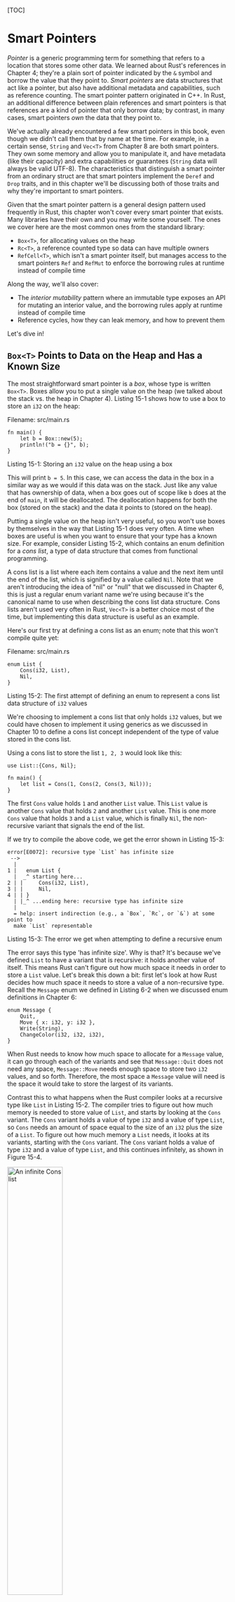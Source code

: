 
[TOC]

# Smart Pointers

*Pointer* is a generic programming term for something that refers to a location
that stores some other data. We learned about Rust's references in Chapter 4;
they're a plain sort of pointer indicated by the `&` symbol and borrow the
value that they point to. *Smart pointers* are data structures that act like a
pointer, but also have additional metadata and capabilities, such as reference
counting. The smart pointer pattern originated in C++. In Rust, an additional
difference between plain references and smart pointers is that references are a
kind of pointer that only borrow data; by contrast, in many cases, smart
pointers *own* the data that they point to.

We've actually already encountered a few smart pointers in this book, even
though we didn't call them that by name at the time. For example, in a certain
sense, `String` and `Vec<T>` from Chapter 8 are both smart pointers. They own
some memory and allow you to manipulate it, and have metadata (like their
capacity) and extra capabilities or guarantees (`String` data will always be
valid UTF-8). The characteristics that distinguish a smart pointer from an
ordinary struct are that smart pointers implement the `Deref` and `Drop`
traits, and in this chapter we'll be discussing both of those traits and why
they're important to smart pointers.

Given that the smart pointer pattern is a general design pattern used
frequently in Rust, this chapter won't cover every smart pointer that exists.
Many libraries have their own and you may write some yourself. The ones we
cover here are the most common ones from the standard library:

* `Box<T>`, for allocating values on the heap
* `Rc<T>`, a reference counted type so data can have multiple owners
* `RefCell<T>`, which isn't a smart pointer itself, but manages access to the
  smart pointers `Ref` and `RefMut` to enforce the borrowing rules at runtime
  instead of compile time

Along the way, we'll also cover:

* The *interior mutability* pattern where an immutable type exposes an API for
  mutating an interior value, and the borrowing rules apply at runtime instead
  of compile time
* Reference cycles, how they can leak memory, and how to prevent them

Let's dive in!

## `Box<T>` Points to Data on the Heap and Has a Known Size

The most straightforward smart pointer is a *box*, whose type is written
`Box<T>`. Boxes allow you to put a single value on the heap (we talked about
the stack vs. the heap in Chapter 4). Listing 15-1 shows how to use a box to
store an `i32` on the heap:

Filename: src/main.rs

```
fn main() {
    let b = Box::new(5);
    println!("b = {}", b);
}
```

Listing 15-1: Storing an `i32` value on the heap using a box

This will print `b = 5`. In this case, we can access the data in the box in a
similar way as we would if this data was on the stack. Just like any value that
has ownership of data, when a box goes out of scope like `b` does at the end of
`main`, it will be deallocated. The deallocation happens for both the box
(stored on the stack) and the data it points to (stored on the heap).

Putting a single value on the heap isn't very useful, so you won't use boxes by
themselves in the way that Listing 15-1 does very often. A time when boxes are
useful is when you want to ensure that your type has a known size. For
example, consider Listing 15-2, which contains an enum definition for a *cons
list*, a type of data structure that comes from functional programming.

A cons list is a list where each item contains a value and the next item until
the end of the list, which is signified by a value called `Nil`. Note that we
aren't introducing the idea of "nil" or "null" that we discussed in Chapter 6,
this is just a regular enum variant name we're using because it's the canonical
name to use when describing the cons list data structure. Cons lists aren't
used very often in Rust, `Vec<T>` is a better choice most of the time, but
implementing this data structure is useful as an example.

Here's our first try at defining a cons list as an enum; note that this won't
compile quite yet:

Filename: src/main.rs

```
enum List {
    Cons(i32, List),
    Nil,
}
```

Listing 15-2: The first attempt of defining an enum to represent a cons list
data structure of `i32` values

We're choosing to implement a cons list that only holds `i32` values, but we
could have chosen to implement it using generics as we discussed in Chapter 10
to define a cons list concept independent of the type of value stored in the
cons list.

Using a cons list to store the list `1, 2, 3` would look like this:

```
use List::{Cons, Nil};

fn main() {
    let list = Cons(1, Cons(2, Cons(3, Nil)));
}
```

The first `Cons` value holds `1` and another `List` value. This `List`
value is another `Cons` value that holds `2` and another `List` value. This
is one more `Cons` value that holds `3` and a `List` value, which is finally
`Nil`, the non-recursive variant that signals the end of the list.

If we try to compile the above code, we get the error shown in Listing 15-3:

```
error[E0072]: recursive type `List` has infinite size
 -->
  |
1 |   enum List {
  |  _^ starting here...
2 | |     Cons(i32, List),
3 | |     Nil,
4 | | }
  | |_^ ...ending here: recursive type has infinite size
  |
  = help: insert indirection (e.g., a `Box`, `Rc`, or `&`) at some point to
  make `List` representable
```

Listing 15-3: The error we get when attempting to define a recursive enum

The error says this type 'has infinite size'. Why is that? It's because we've
defined `List` to have a variant that is recursive: it holds another value of
itself. This means Rust can't figure out how much space it needs in order to
store a `List` value. Let's break this down a bit: first let's look at how Rust
decides how much space it needs to store a value of a non-recursive type.
Recall the `Message` enum we defined in Listing 6-2 when we discussed enum
definitions in Chapter 6:

```
enum Message {
    Quit,
    Move { x: i32, y: i32 },
    Write(String),
    ChangeColor(i32, i32, i32),
}
```

When Rust needs to know how much space to allocate for a `Message` value, it
can go through each of the variants and see that `Message::Quit` does not need
any space, `Message::Move` needs enough space to store two `i32` values, and so
forth. Therefore, the most space a `Message` value will need is the space it
would take to store the largest of its variants.

Contrast this to what happens when the Rust compiler looks at a recursive type
like `List` in Listing 15-2. The compiler tries to figure out how much memory
is needed to store value of `List`, and starts by looking at the `Cons`
variant. The `Cons` variant holds a value of type `i32` and a value of type
`List`, so `Cons` needs an amount of space equal to the size of an `i32` plus
the size of a `List`. To figure out how much memory a `List` needs, it looks at
its variants, starting with the `Cons` variant. The `Cons` variant holds a
value of type `i32` and a value of type `List`, and this continues infinitely,
as shown in Figure 15-4.

<img alt="An infinite Cons list" src="img/trpl15-01.svg" class="center" style="width: 50%;" />

Figure 15-4: An infinite `List` consisting of infinite `Cons` variants

Rust can't figure out how much space to allocate for recursively defined types,
so the compiler gives the error in Listing 15-3. The error did include this
helpful suggestion:

```
= help: insert indirection (e.g., a `Box`, `Rc`, or `&`) at some point to
        make `List` representable
```

Because a `Box<T>` is a pointer, we always know how much space it needs: a
pointer takes up a `usize` amount of space. The value of the `usize` will be
the address of the heap data. The heap data can be any size, but the address to
the start of that heap data will always fit in a `usize`. So if we change our
definition from Listing 15-2 to look like the definition here in Listing 15-5,
and change `main` to use `Box::new` for the values inside the `Cons` variants
like so:

Filename: src/main.rs

```
enum List {
    Cons(i32, Box<List>),
    Nil,
}

use List::{Cons, Nil};

fn main() {
    let list = Cons(1,
        Box::new(Cons(2,
            Box::new(Cons(3,
                Box::new(Nil))))));
}
```

Listing 15-5: Definition of `List` that uses `Box<T>` in order to have a
known size

The compiler will be able to figure out the size it needs to store a `List`
value. Rust will look at `List`, and again start by looking at the `Cons`
variant. The `Cons` variant will need the size of `i32` plus the space to store
a `usize`, since a box always has the size of a `usize`, no matter what it's
pointing to. Then Rust looks at the `Nil` variant, which does not store a
value, so `Nil` doesn't need any space. We've broken the infinite, recursive
chain by adding in a box. Figure 15-6 shows what the `Cons` variant looks like
now:

<img alt="A finite Cons list" src="img/trpl15-02.svg" class="center" />

Figure 15-6: A `List` that is not infinitely sized since `Cons` holds a `Box`

This is the main area where boxes are useful: breaking up an infinite data
structure so that the compiler can know what size it is. We'll look at another
case where Rust has data of unknown size in Chapter 17 when we discuss trait
objects.

Even though you won't be using boxes very often, they are a good way to
understand the smart pointer pattern. Two of the aspects of `Box<T>` that are
commonly used with smart pointers are its implementations of the `Deref` trait
and the `Drop` trait. Let's investigate how these traits work and how smart
pointers use them.

## The `Deref` Trait Allows Access to the Data Through a Reference

The first important smart pointer-related trait is `Deref`, which allows us to
override `*`, the dereference operator (as opposed to the multiplication
operator or the glob operator). Overriding `*` for smart pointers makes
accessing the data behind the smart pointer convenient, and we'll talk about
what we mean by convenient when we get to deref coercions later in this section.

We briefly mentioned the dereference operator in Chapter 8, in the hash map
section titled "Update a Value Based on the Old Value". We had a mutable
reference, and we wanted to change the value that the reference was pointing
to. In order to do that, first we had to dereference the reference. Here's
another example using references to `i32` values:

```
let mut x = 5;
{
    let y = &mut x;

    *y += 1
}

assert_eq!(6, x);
```

We use `*y` to access the data that the mutable reference in `y` refers to,
rather than the mutable reference itself. We can then modify that data, in this
case by adding 1.

With references that aren't smart pointers, there's only one value that the
reference is pointing to, so the dereference operation is straightforward.
Smart pointers can also store metadata about the pointer or the data. When
dereferencing a smart pointer, we only want the data, not the metadata, since
dereferencing a regular reference only gives us data and not metadata. We want
to be able to use smart pointers in the same places that we can use regular
references. To enable that, we can override the behavior of the `*` operator by
implementing the `Deref` trait.

Listing 15-7 has an example of overriding `*` using `Deref` on a struct we've
defined to hold mp3 data and metadata. `Mp3` is, in a sense, a smart pointer:
it owns the `Vec<u8>` data containing the audio. In addition, it holds some
optional metadata, in this case the artist and title of the song in the audio
data. We want to be able to conveniently access the audio data, not the
metadata, so we implement the `Deref` trait to return the audio data.
Implementing the `Deref` trait requires implementing one method named `deref`
that borrows `self` and returns the inner data:

Filename: src/main.rs

```
use std::ops::Deref;

struct Mp3 {
    audio: Vec<u8>,
    artist: Option<String>,
    title: Option<String>,
}

impl Deref for Mp3 {
    type Target = Vec<u8>;

    fn deref(&self) -> &Vec<u8> {
        &self.audio
    }
}

fn main() {
    let my_favorite_song = Mp3 {
        // we would read the actual audio data from an mp3 file
        audio: vec![1, 2, 3],
        artist: Some(String::from("Nirvana")),
        title: Some(String::from("Smells Like Teen Spirit")),
    };

    assert_eq!(vec![1, 2, 3], *my_favorite_song);
}
```

Listing 15-7: An implementation of the `Deref` trait on a struct that holds mp3
file data and metadata

Most of this should look familiar: a struct, a trait implementation, and a
main function that creates an instance of the struct. There is one part we
haven't explained thoroughly yet: similarly to Chapter 13 when we looked at the
Iterator trait with the `type Item`, the `type Target = T;` syntax is defining
an associated type, which is covered in more detail in Chapter 19. Don't worry
about that part of the example too much; it is a slightly different way of
declaring a generic parameter.

In the `assert_eq!`, we're verifying that `vec![1, 2, 3]` is the result we get
when dereferencing the `Mp3` instance with `*my_favorite_song`, which is what
happens since we implemented the `deref` method to return the audio data. If
we hadn't implemented the `Deref` trait for `Mp3`, Rust wouldn't compile the
code `*my_favorite_song`: we'd get an error saying type `Mp3` cannot be
dereferenced.

The reason this code works is that what the `*` operator is doing behind
the scenes when we call `*my_favorite_song` is:

```
*(my_favorite_song.deref())
```

This calls the `deref` method on `my_favorite_song`, which borrows
`my_favorite_song` and returns a reference to `my_favorite_song.audio`, since
that's what we defined `deref` to do in Listing 15-5. `*` on references is
defined to just follow the reference and return the data, so the expansion of
`*` doesn't recurse for the outer `*`. So we end up with data of type
`Vec<u8>`, which matches the `vec![1, 2, 3]` in the `assert_eq!` in Listing
15-5.

The reason that the return type of the `deref` method is still a reference and
why it's necessary to dereference the result of the method is that if the
`deref` method returned just the value, using `*` would always take ownership.

### Implicit Deref Coercions with Functions and Methods

Rust tends to favor explicitness over implicitness, but one case where this
does not hold true is *deref coercions* of arguments to functions and methods.
A deref coercion will automatically convert a reference to a pointer or a smart
pointer into a reference to that pointer's contents. A deref coercion happens
when a value is passed to a function or method, and only happens if it's needed
to get the type of the value passed in to match the type of the parameter
defined in the signature. Deref coercion was added to Rust to make calling
functions and methods not need as many explicit references and dereferences
with `&` and `*`.

Using our `Mp3` struct from Listing 15-5, here's the signature of a function to
compress mp3 audio data that takes a slice of `u8`:

```
fn compress_mp3(audio: &[u8]) -> Vec<u8> {
    // the actual implementation would go here
}
```

If Rust didn't have deref coercion, in order to call this function with the
audio data in `my_favorite_song`, we'd have to write:

```
compress_mp3(my_favorite_song.audio.as_slice())
```

That is, we'd have to explicitly say that we want the data in the `audio` field
of `my_favorite_song` and that we want a slice referring to the whole
`Vec<u8>`. If there were a lot of places where we'd want process the `audio`
data in a similar manner, `.audio.as_slice()` would be wordy and repetitive.

However, because of deref coercion and our implementation of the `Deref` trait
on `Mp3`, we can call this function with the data in `my_favorite_song` by
using this code:

```
let result = compress_mp3(&my_favorite_song);
```

Just an `&` and the instance, nice! We can treat our smart pointer as if it was
a regular reference. Deref coercion means that Rust can use its knowledge of
our `Deref` implementation, namely: Rust knows that `Mp3` implements the
`Deref` trait and returns `&Vec<u8>` from the `deref` method. Rust also knows
the standard library implements the `Deref` trait on `Vec<T>` to return `&[T]`
from the `deref` method (and we can find that out too by looking at the API
documentation for `Vec<T>`). So, at compile time, Rust will see that it can use
`Deref::deref` twice to turn `&Mp3` into `&Vec<u8>` and then into `&[T]` to
match the signature of `compress_mp3`. That means we get to do less typing!
Rust will analyze types through `Deref::deref` as many times as it needs to in
order to get a reference to match the parameter's type, when the `Deref` trait
is defined for the types involved. The indirection is resolved at compile time,
so there is no run-time penalty for taking advantage of deref coercion.

There's also a `DerefMut` trait for overriding `*` on `&mut T` for use in
assignment in the same fashion that we use `Deref` to override `*` on `&T`s.

Rust does deref coercion when it finds types and trait implementations in three
cases:

* From `&T` to `&U` when `T: Deref<Target=U>`.
* From `&mut T` to `&mut U` when `T: DerefMut<Target=U>`.
* From `&mut T` to `&U` when `T: Deref<Target=U>`.

The first two are the same, except for mutability: if you have a `&T`, and
`T` implements `Deref` to some type `U`, you can get a `&U` transparently. Same
for mutable references. The last one is more tricky: if you have a mutable
reference, it will also coerce to an immutable one. The other case is _not_
possible though: immutable references will never coerce to mutable ones.

The reason that the `Deref` trait is important to the smart pointer pattern is
that smart pointers can then be treated like regular references and used in
places that expect regular references. We don't have to redefine methods and
functions to take smart pointers explicitly, for example.

## The `Drop` Trait Runs Code on Cleanup

The other trait that's important to the smart pointer pattern is the `Drop`
trait. `Drop` lets us run some code when a value is about to go out of scope.
Smart pointers perform important cleanup when being dropped, like deallocating
memory or decrementing a reference count. More generally, data types can manage
resources beyond memory, like files or network connections, and use `Drop` to
release those resources when our code is done with them. We're discussing
`Drop` in the context of smart pointers, though, because the functionality of
the `Drop` trait is almost always used when implementing smart pointers.

In some other languages, we have to remember to call code to free the memory or
resource every time we finish using an instance of a smart pointer. If we
forget, the system our code is running on might get overloaded and crash. In
Rust, we can specify that some code should be run when a value goes out of
scope, and the compiler will insert this code automatically. That means we don't
need to remember to put this code everywhere we're done with an instance of
these types, but we still won't leak resources!

The way we specify code should be run when a value goes out of scope is by
implementing the `Drop` trait. The `Drop` trait requires us to implement one
method named `drop` that takes a mutable reference to `self`.

Listing 15-8 shows a `CustomSmartPointer` struct that doesn't actually do
anything, but we're printing out `CustomSmartPointer created.` right after we
create an instance of the struct and `Dropping CustomSmartPointer!` when the
instance goes out of scope so that we can see when each piece of code gets run.
Instead of a `println!` statement, you'd fill in `drop` with whatever cleanup
code your smart pointer needs to run:

Filename: src/main.rs

```
struct CustomSmartPointer {
    data: String,
}

impl Drop for CustomSmartPointer {
    fn drop(&mut self) {
        println!("Dropping CustomSmartPointer!");
    }
}

fn main() {
    let c = CustomSmartPointer { data: String::from("some data") };
    println!("CustomSmartPointer created.");
    println!("Wait for it...");
}
```

Listing 15-8: A `CustomSmartPointer` struct that implements the `Drop` trait,
where we could put code that would clean up after the `CustomSmartPointer`.

The `Drop` trait is in the prelude, so we don't need to import it. The `drop`
method implementation calls the `println!`; this is where you'd put the actual
code needed to close the socket. In `main`, we create a new instance of
`CustomSmartPointer` then print out `CustomSmartPointer created.` to be able to
see that our code got to that point at runtime. At the end of `main`, our
instance of `CustomSmartPointer` will go out of scope. Note that we didn't call
the `drop` method explicitly.

When we run this program, we'll see:

```
CustomSmartPointer created.
Wait for it...
Dropping CustomSmartPointer!
```

printed to the screen, which shows that Rust automatically called `drop` for us
when our instance went out of scope.

We can use the `std::mem::drop` function to drop a value earlier than when it
goes out of scope. This isn't usually necessary; the whole point of the `Drop`
trait is that it's taken care of automatically for us. We'll see an example of
a case when we'll need to drop a value earlier than when it goes out of scope
in Chapter 16 when we're talking about concurrency. For now, let's just see
that it's possible, and `std::mem::drop` is in the prelude so we can just call
`drop` as shown in Listing 15-9:

Filename: src/main.rs

```
fn main() {
    let c = CustomSmartPointer { data: String::from("some data") };
    println!("CustomSmartPointer created.");
    drop(c);
    println!("Wait for it...");
}
```

Listing 15-9: Calling `std::mem::drop` to explicitly drop a value before it
goes out of scope

Running this code will print the following, showing that the destructor code is
called since `Dropping CustomSmartPointer!` is printed between
`CustomSmartPointer created.` and `Wait for it...`:

```
CustomSmartPointer created.
Dropping CustomSmartPointer!
Wait for it...
```

Note that we aren't allowed to call the `drop` method that we defined directly:
if we replaced `drop(c)` in Listing 15-9 with `c.drop()`, we'll get a compiler
error that says `explicit destructor calls not allowed`. We're not allowed to
call `Drop::drop` directly because when Rust inserts its call to `Drop::drop`
automatically when the value goes out of scope, then the value would get
dropped twice. Dropping a value twice could cause an error or corrupt memory,
so Rust doesn't let us. Instead, we can use `std::mem::drop`, whose definition
is:

```
pub mod std {
    pub mod mem {
        pub fn drop<T>(x: T) { }
    }
}
```

This function is generic over any type `T`, so we can pass any value to it. The
function doesn't actually have anything in its body, so it doesn't use its
parameter. The reason this empty function is useful is that `drop` takes
ownership of its parameter, which means the value in `x` gets dropped at the
end of this function when `x` goes out of scope.

Code specified in a `Drop` trait implementation can be used for many reasons to
make cleanup convenient and safe: we could use it to create our own memory
allocator, for instance! By using the `Drop` trait and Rust's ownership system,
we don't have to remember to clean up after ourselves since Rust takes care of
it automatically. We'll get compiler errors if we write code that would clean
up a value that's still in use, since the ownership system that makes sure
references are always valid will also make sure that `drop` only gets called
one time when the value is no longer being used.

Now that we've gone over `Box<T>` and some of the characteristics of smart
pointers, let's talk about a few other smart pointers defined in the standard
library that add different kinds of useful functionality.

## `Rc<T>`, the Reference Counted Smart Pointer

In the majority of cases, ownership is very clear: you know exactly which
variable owns a given value. However, this isn't always the case; sometimes,
you may actually need multiple owners. For this, Rust has a type called
`Rc<T>`. Its name is an abbreviation for *reference counting*. Reference
counting means keeping track of the number of references to a value in order to
know if a value is still in use or not. If there are zero references to a
value, we know we can clean up the value without any references becoming
invalid.

To think about this in terms of a real-world scenario, it's like a TV in a
family room. When one person comes in the room to watch TV, they turn it on.
Others can also come in the room and watch the TV. When the last person leaves
the room, they'll turn the TV off since it's no longer being used. If someone
turns off the TV while others are still watching it, though, the people
watching the TV would get mad!

`Rc<T>` is for use when we want to allocate some data on the heap for multiple
parts of our program to read, and we can't determine at compile time which part
of our program using this data will finish using it last. If we knew which part
would finish last, we could make that part the owner of the data and the normal
ownership rules enforced at compile time would kick in.

Note that `Rc<T>` is only for use in single-threaded scenarios; the next
chapter on concurrency will cover how to do reference counting in
multithreaded programs. If you try to use `Rc<T>` with multiple threads,
you'll get a compile-time error.

### Using `Rc<T>` to Share Data

Let's return to our cons list example from Listing 15-5. In Listing 15-11, we're
going to try to use `List` as we defined it using `Box<T>`. First we'll create
one list instance that contains 5 and then 10. Next, we want to create two more
lists: one that starts with 3 and continues on to our first list containing 5
and 10, then another list that starts with 4 and *also* continues on to our
first list containing 5 and 10. In other words, we want two lists that both
share ownership of the third list, which conceptually will be something like
Figure 15-10:

<img alt="Two lists that share ownership of a third list" src="img/trpl15-03.svg" class="center" />

Figure 15-10: Two lists, `b` and `c`, sharing ownership of a third list, `a`

Trying to implement this using our definition of `List` with `Box<T>` won't
work, as shown in Listing 15-11:

Filename: src/main.rs

```
enum List {
    Cons(i32, Box<List>),
    Nil,
}

use List::{Cons, Nil};

fn main() {
    let a = Cons(5,
        Box::new(Cons(10,
            Box::new(Nil))));
    let b = Cons(3, Box::new(a));
    let c = Cons(4, Box::new(a));
}
```

Listing 15-11: Having two lists using `Box<T>` that try to share ownership of a
third list won't work

If we compile this, we get this error:

```
error[E0382]: use of moved value: `a`
  --> src/main.rs:13:30
   |
12 |     let b = Cons(3, Box::new(a));
   |                              - value moved here
13 |     let c = Cons(4, Box::new(a));
   |                              ^ value used here after move
   |
   = note: move occurs because `a` has type `List`, which does not
   implement the `Copy` trait
```

The `Cons` variants own the data they hold, so when we create the `b` list it
moves `a` to be owned by `b`. Then when we try to use `a` again when creating
`c`, we're not allowed to since `a` has been moved.

We could change the definition of `Cons` to hold references instead, but then
we'd have to specify lifetime parameters and we'd have to construct elements of
a list such that every element lives at least as long as the list itself.
Otherwise, the borrow checker won't even let us compile the code.

Instead, we can change our definition of `List` to use `Rc<T>` instead of
`Box<T>` as shown here in Listing 15-12:

Filename: src/main.rs

```
enum List {
    Cons(i32, Rc<List>),
    Nil,
}

use List::{Cons, Nil};
use std::rc::Rc;

fn main() {
    let a = Rc::new(Cons(5, Rc::new(Cons(10, Rc::new(Nil)))));
    let b = Cons(3, a.clone());
    let c = Cons(4, a.clone());
}
```

Listing 15-12: A definition of `List` that uses `Rc<T>`

Note that we need to add a `use` statement for `Rc` because it's not in the
prelude. In `main`, we create the list holding 5 and 10 and store it in a new
`Rc` in `a`. Then when we create `b` and `c`, we call the `clone` method on `a`.

### Cloning an `Rc<T>` Increases the Reference Count

We've seen the `clone` method previously, where we used it for making a
complete copy of some data. With `Rc<T>`, though, it doesn't make a full copy.
`Rc<T>` holds a *reference count*, that is, a count of how many clones exist.
Let's change `main` as shown in Listing 15-13 to have an inner scope around
where we create `c`, and to print out the results of the `Rc::strong_count`
associated function at various points. `Rc::strong_count` returns the reference
count of the `Rc` value we pass to it, and we'll talk about why this function
is named `strong_count` in the section later in this chapter about preventing
reference cycles.

Filename: src/main.rs

```
fn main() {
    let a = Rc::new(Cons(5, Rc::new(Cons(10, Rc::new(Nil)))));
    println!("rc = {}", Rc::strong_count(&a));
    let b = Cons(3, a.clone());
    println!("rc after creating b = {}", Rc::strong_count(&a));
    {
        let c = Cons(4, a.clone());
        println!("rc after creating c = {}", Rc::strong_count(&a));
    }
    println!("rc after c goes out of scope = {}", Rc::strong_count(&a));
}
```

Listing 15-13: Printing out the reference count

This will print out:

```
rc = 1
rc after creating b = 2
rc after creating c = 3
rc after c goes out of scope = 2
```

We're able to see that `a` has an initial reference count of one. Then each
time we call `clone`, the count goes up by one. When `c` goes out of scope, the
count is decreased by one, which happens in the implementation of the `Drop`
trait for `Rc<T>`. What we can't see in this example is that when `b` and then
`a` go out of scope at the end of `main`, the count of references to the list
containing 5 and 10 is then 0, and the list is dropped. This strategy lets us
have multiple owners, as the count will ensure that the value remains valid as
long as any of the owners still exist.

In the beginning of this section, we said that `Rc<T>` only allows you to share
data for multiple parts of your program to read through immutable references to
the `T` value the `Rc<T>` contains. If `Rc<T>` let us have a mutable reference,
we'd run into the problem that the borrowing rules disallow that we discussed
in Chapter 4: two mutable borrows to the same place can cause data races and
inconsistencies. But mutating data is very useful! In the next section, we'll
discuss the interior mutability pattern and the `RefCell<T>` type that we can
use in conjunction with an `Rc<T>` to work with this restriction on
immutability.

## `RefCell<T>` and the Interior Mutability Pattern

*Interior mutability* is a design pattern in Rust for allowing you to mutate
data even though there are immutable references to that data, which would
normally be disallowed by the borrowing rules. The interior mutability pattern
involves using `unsafe` code inside a data structure to bend Rust's usual rules
around mutation and borrowing. We haven't yet covered unsafe code; we will in
Chapter 19. The interior mutability pattern is used when you can ensure that
the borrowing rules will be followed at runtime, even though the compiler can't
ensure that. The `unsafe` code involved is then wrapped in a safe API, and the
outer type is still immutable.

Let's explore this by looking at the `RefCell<T>` type that follows the
interior mutability pattern.

### `RefCell<T>` has Interior Mutability

Unlike `Rc<T>`, the `RefCell<T>` type represents single ownership over the data
that it holds. So, what makes `RefCell<T>` different than a type like `Box<T>`?
Let's recall the borrowing rules we learned in Chapter 4:

1. At any given time, you can have *either* but not both of:
  * One mutable reference.
  * Any number of immutable references.
2. References must always be valid.

With references and `Box<T>`, the borrowing rules' invariants are enforced at
compile time. With `RefCell<T>`, these invariants are enforced *at runtime*.
With references, if you break these rules, you'll get a compiler error. With
`RefCell<T>`, if you break these rules, you'll get a `panic!`.

Static analysis, like the Rust compiler performs, is inherently conservative.
There are properties of code that are impossible to detect by analyzing the
code: the most famous is the Halting Problem, which is out of scope of this
book but an interesting topic to research if you're interested.

Because some analysis is impossible, the Rust compiler does not try to even
guess if it can't be sure, so it's conservative and sometimes rejects correct
programs that would not actually violate Rust's guarantees. Put another way, if
Rust accepts an incorrect program, people would not be able to trust in the
guarantees Rust makes. If Rust rejects a correct program, the programmer will
be inconvenienced, but nothing catastrophic can occur. `RefCell<T>` is useful
when you know that the borrowing rules are respected, but the compiler can't
understand that that's true.

Similarly to `Rc<T>`, `RefCell<T>` is only for use in single-threaded
scenarios. We'll talk about how to get the functionality of `RefCell<T>` in a
multithreaded program in the next chapter on concurrency. For now, all you
need to know is that if you try to use `RefCell<T>` in a multithreaded
context, you'll get a compile time error.

With references, we use the `&` and `&mut` syntax to create references and
mutable references, respectively. But with `RefCell<T>`, we use the `borrow`
and `borrow_mut` methods, which are part of the safe API that `RefCell<T>` has.
`borrow` returns the smart pointer type `Ref`, and `borrow_mut` returns the
smart pointer type `RefMut`. These two types implement `Deref` so that we can
treat them as if they're regular references. `Ref` and `RefMut` track the
borrows dynamically, and their implementation of `Drop` releases the borrow
dynamically.

Listing 15-14 shows what it looks like to use `RefCell<T>` with functions that
borrow their parameters immutably and mutably. Note that the `data` variable is
declared as immutable with `let data` rather than `let mut data`, yet
`a_fn_that_mutably_borrows` is allowed to borrow the data mutably and make
changes to the data!

Filename: src/main.rs

```
use std::cell::RefCell;

fn a_fn_that_immutably_borrows(a: &i32) {
    println!("a is {}", a);
}

fn a_fn_that_mutably_borrows(b: &mut i32) {
    *b += 1;
}

fn demo(r: &RefCell<i32>) {
    a_fn_that_immutably_borrows(&r.borrow());
    a_fn_that_mutably_borrows(&mut r.borrow_mut());
    a_fn_that_immutably_borrows(&r.borrow());
}

fn main() {
    let data = RefCell::new(5);
    demo(&data);
}
```

Listing 15-14: Using `RefCell<T>`, `borrow`, and `borrow_mut`

This example prints:

```
a is 5
a is 6
```

In `main`, we've created a new `RefCell<T>` containing the value 5, and stored
in the variable `data`, declared without the `mut` keyword. We then call the
`demo` function with an immutable reference to `data`: as far as `main` is
concerned, `data` is immutable!

In the `demo` function, we get an immutable reference to the value inside the
`RefCell<T>` by calling the `borrow` method, and we call
`a_fn_that_immutably_borrows` with that immutable reference. More
interestingly, we can get a *mutable* reference to the value inside the
`RefCell<T>` with the `borrow_mut` method, and the function
`a_fn_that_mutably_borrows` is allowed to change the value. We can see that the
next time we call `a_fn_that_immutably_borrows` that prints out the value, it's
6 instead of 5.

### Borrowing Rules are Checked at Runtime on `RefCell<T>`

Recall from Chapter 4 that because of the borrowing rules, this code using
regular references that tries to create two mutable borrows in the same scope
won't compile:

```
let mut s = String::from("hello");

let r1 = &mut s;
let r2 = &mut s;
```

We'll get this compiler error:

```
error[E0499]: cannot borrow `s` as mutable more than once at a time
 -->
  |
5 |     let r1 = &mut s;
  |                   - first mutable borrow occurs here
6 |     let r2 = &mut s;
  |                   ^ second mutable borrow occurs here
7 | }
  | - first borrow ends here
```

In contrast, using `RefCell<T>` and calling `borrow_mut` twice in the same
scope *will* compile, but it'll panic at runtime instead. This code:

```
use std::cell::RefCell;

fn main() {
    let s = RefCell::new(String::from("hello"));

    let r1 = s.borrow_mut();
    let r2 = s.borrow_mut();
}
```

compiles but panics with the following error when we `cargo run`:

```
    Finished dev [unoptimized + debuginfo] target(s) in 0.83 secs
     Running `target/debug/refcell`
thread 'main' panicked at 'already borrowed: BorrowMutError',
/stable-dist-rustc/build/src/libcore/result.rs:868
note: Run with `RUST_BACKTRACE=1` for a backtrace.
```

This runtime `BorrowMutError` is similar to the compiler error: it says we've
already borrowed `s` mutably once, so we're not allowed to borrow it again. We
aren't getting around the borrowing rules, we're just choosing to have Rust
enforce them at runtime instead of compile time. You could choose to use
`RefCell<T>` everywhere all the time, but in addition to having to type
`RefCell` a lot, you'd find out about possible problems later (possibly in
production rather than during development). Also, checking the borrowing rules
while your program is running has a performance penalty.

### Multiple Owners of Mutable Data by Combining `Rc<T>` and `RefCell<T>`

So why would we choose to make the tradeoffs that using `RefCell<T>` involves?
Well, remember when we said that `Rc<T>` only lets you have an immutable
reference to `T`? Given that `RefCell<T>` is immutable, but has interior
mutability, we can combine `Rc<T>` and `RefCell<T>` to get a type that's both
reference counted and mutable. Listing 15-15 shows an example of how to do
that, again going back to our cons list from Listing 15-5. In this example,
instead of storing `i32` values in the cons list, we'll be storing
`Rc<RefCell<i32>>` values. We want to store that type so that we can have an
owner of the value that's not part of the list (the multiple owners
functionality that `Rc<T>` provides), and so we can mutate the inner `i32`
value (the interior mutability functionality that `RefCell<T>` provides):

Filename: src/main.rs

```
#[derive(Debug)]
enum List {
    Cons(Rc<RefCell<i32>>, Rc<List>),
    Nil,
}

use List::{Cons, Nil};
use std::rc::Rc;
use std::cell::RefCell;

fn main() {
    let value = Rc::new(RefCell::new(5));

    let a = Cons(value.clone(), Rc::new(Nil));
    let shared_list = Rc::new(a);

    let b = Cons(Rc::new(RefCell::new(6)), shared_list.clone());
    let c = Cons(Rc::new(RefCell::new(10)), shared_list.clone());

    *value.borrow_mut() += 10;

    println!("shared_list after = {:?}", shared_list);
    println!("b after = {:?}", b);
    println!("c after = {:?}", c);
}
```

Listing 15-15: Using `Rc<RefCell<i32>>` to create a `List` that we can mutate

We're creating a value, which is an instance of `Rc<RefCell<i32>>. We're
storing it in a variable named `value` because we want to be able to access it
directly later. Then we create a `List` in `a` that has a `Cons` variant that
holds `value`, and `value` needs to be cloned since we want `value` to also
have ownership in addition to `a`. Then we wrap `a` in an `Rc<T>` so that we
can create lists `b` and `c` that start differently but both refer to `a`,
similarly to what we did in Listing 15-12.

Once we have the lists in `shared_list`, `b`, and `c` created, then we add 10
to the 5 in `value` by dereferencing the `Rc<T>` and calling `borrow_mut` on
the `RefCell`.

When we print out `shared_list`, `b`, and `c`, we can see that they all have
the modified value of 15:

```
shared_list after = Cons(RefCell { value: 15 }, Nil)
b after = Cons(RefCell { value: 6 }, Cons(RefCell { value: 15 }, Nil))
c after = Cons(RefCell { value: 10 }, Cons(RefCell { value: 15 }, Nil))
```

This is pretty neat! By using `RefCell<T>`, we can have an outwardly immutable
`List`, but we can use the methods on `RefCell<T>` that provide access to its
interior mutability to be able to modify our data when we need to. The runtime
checks of the borrowing rules that `RefCell<T>` does protect us from data
races, and we've decided that we want to trade a bit of speed for the
flexibility in our data structures.

`RefCell<T>` is not the only standard library type that provides interior
mutability. `Cell<T>` is similar but instead of giving references to the inner
value like `RefCell<T>` does, the value is copied in and out of the `Cell<T>`.
`Mutex<T>` offers interior mutability that is safe to use across threads, and
we'll be discussing its use in the next chapter on concurrency. Check out the
standard library docs for more details on the differences between these types.

## Creating Reference Cycles and Leaking Memory is Safe

Rust makes a number of guarantees that we've talked about, for example that
we'll never have a null value, and data races will be disallowed at compile
time. Rust's memory safety guarantees make it more difficult to create memory
that never gets cleaned up, which is known as a *memory leak*. Rust does not
make memory leaks *impossible*, however, preventing memory leaks is *not* one
of Rust's guarantees. In other words, memory leaks are memory safe.

By using `Rc<T>` and `RefCell<T>`, it is possible to create cycles of
references where items refer to each other in a cycle. This is bad because the
reference count of each item in the cycle will never reach 0, and the values
will never be dropped. Let's take a look at how that might happen and how to
prevent it.

In Listing 15-16, we're going to use another variation of the `List` definition
from Listing 15-5. We're going back to storing an `i32` value as the first
element in the `Cons` variant. The second element in the `Cons` variant is now
`RefCell<Rc<List>>`: instead of being able to modify the `i32` value this time,
we want to be able to modify which `List` a `Cons` variant is pointing to.
We've also added a `tail` method to make it convenient for us to access the
second item, if we have a `Cons` variant:

Filename: src/main.rs

```
#[derive(Debug)]
enum List {
    Cons(i32, RefCell<Rc<List>>),
    Nil,
}

impl List {
    fn tail(&self) -> Option<&RefCell<Rc<List>>> {
        match *self {
            Cons(_, ref item) => Some(item),
            Nil => None,
        }
    }
}
```

Listing 15-16: A cons list definition that holds a `RefCell` so that we can
modify what a `Cons` variant is referring to

Next, in Listing 15-17, we're going to create a `List` value in the variable
`a` that initially is a list of `5, Nil`. Then we'll create a `List` value in
the variable `b` that is a list of the value 10 and then points to the list in
`a`. Finally, we'll modify `a` so that it points to `b` instead of `Nil`, which
will then create a cycle:

Filename: src/main.rs

```
use List::{Cons, Nil};
use std::rc::Rc;
use std::cell::RefCell;

fn main() {

    let a = Rc::new(Cons(5, RefCell::new(Rc::new(Nil))));

    println!("a initial rc count = {}", Rc::strong_count(&a));
    println!("a next item = {:?}", a.tail());

    let b = Rc::new(Cons(10, RefCell::new(a.clone())));

    println!("a rc count after b creation = {}", Rc::strong_count(&a));
    println!("b initial rc count = {}", Rc::strong_count(&b));
    println!("b next item = {:?}", b.tail());

    if let Some(ref link) = a.tail() {
        *link.borrow_mut() = b.clone();
    }

    println!("b rc count after changing a = {}", Rc::strong_count(&b));
    println!("a rc count after changing a = {}", Rc::strong_count(&a));

    // Uncomment the next line to see that we have a cycle; it will
    // overflow the stack
    // println!("a next item = {:?}", a.tail());
}
```

Listing 15-17: Creating a reference cycle of two `List` values pointing to
each other

We use the `tail` method to get a reference to the `RefCell` in `a`, which we
put in the variable `link`. Then we use the `borrow_mut` method on the
`RefCell` to change the value inside from an `Rc` that holds a `Nil` value to
the `Rc` in `b`. We've created a reference cycle that looks like Figure 15-18:

<img alt="Reference cycle of lists" src="img/trpl15-04.svg" class="center" />

Figure 15-18: A reference cycle of lists `a` and `b` pointing to each other

If you uncomment the last `println!`, Rust will try and print this cycle out
with `a` pointing to `b` pointing to `a` and so forth until it overflows the
stack.

Looking at the results of the `println!` calls before the last one, we'll see
that the reference count of both `a` and `b` are 2 after we change `a` to point
to `b`. At the end of `main`, Rust will try and drop `b` first, which will
decrease the count of the `Rc` by one. However, because `a` is still
referencing that `Rc`, its count is 1 rather than 0, so the memory the `Rc` has
on the heap won't be dropped. It'll just sit there with a count of one,
forever. In this specific case, the program ends right away, so it's not a
problem, but in a more complex program that allocates lots of memory in a cycle
and holds onto it for a long time, this would be a problem. The program would
be using more memory than it needs to be, and might overwhelm the system and
cause it to run out of memory available to use.

Now, as you can see, creating reference cycles is difficult and inconvenient in
Rust. But it's not impossible: preventing memory leaks in the form of reference
cycles is not one of the guarantees Rust makes. If you have `RefCell<T>` values
that contain `Rc<T>` values or similar nested combinations of types with
interior mutability and reference counting, be aware that you'll have to ensure
that you don't create cycles. In the example in Listing 15-14, the solution
would probably be to not write code that could create cycles like this, since
we do want `Cons` variants to own the list they point to.

With data structures like graphs, it's sometimes necessary to have references
that create cycles in order to have parent nodes point to their children and
children nodes point back in the opposite direction to their parents, for
example. If one of the directions is expressing ownership and the other isn't,
one way of being able to model the relationship of the data without creating
reference cycles and memory leaks is using `Weak<T>`. Let's explore that next!

### Prevent Reference Cycles: Turn an `Rc<T>` into a `Weak<T>`

The Rust standard library provides `Weak<T>`, a smart pointer type for use in
situations that have cycles of references but only one direction expresses
ownership. We've been showing how cloning an `Rc<T>` increases the
`strong_count` of references; `Weak<T>` is a way to reference an `Rc<T>` that
does not increment the `strong_count`: instead it increments the `weak_count`
of references to an `Rc`. When an `Rc` goes out of scope, the inner value will
get dropped if the `strong_count` is 0, even if the `weak_count` is not 0. To
be able to get the value from a `Weak<T>`, we first have to upgrade it to an
`Option<Rc<T>>` by using the `upgrade` method. The result of upgrading a
`Weak<T>` will be `Some` if the `Rc` value has not been dropped yet, and `None`
if the `Rc` value has been dropped. Because `upgrade` returns an `Option`, we
know Rust will make sure we handle both the `Some` case and the `None` case and
we won't be trying to use an invalid pointer.

Instead of the list in Listing 15-17 where each item knows only about the
next item, let's say we want a tree where the items know about their children
items *and* their parent items.

Let's start just with a struct named `Node` that holds its own `i32` value as
well as references to its children `Node` values:

Filename: src/main.rs

```
use std::rc::Rc;
use std::cell::RefCell;

#[derive(Debug)]
struct Node {
    value: i32,
    children: RefCell<Vec<Rc<Node>>>,
}
```

We want to be able to have a `Node` own its children, and we also want to be
able to have variables own each node so we can access them directly. That's why
the items in the `Vec` are `Rc<Node>` values. We want to be able to modify what
nodes are another node's children, so that's why we have a `RefCell` in
`children` around the `Vec`. In Listing 15-19, let's create one instance of
`Node` named `leaf` with the value 3 and no children, and another instance
named `branch` with the value 5 and `leaf` as one of its children:

Filename: src/main.rs

```
fn main() {
    let leaf = Rc::new(Node {
        value: 3,
        children: RefCell::new(vec![]),
    });

    let branch = Rc::new(Node {
        value: 5,
        children: RefCell::new(vec![leaf.clone()]),
    });
}
```

Listing 15-19: Creating a `leaf` node and a `branch` node where `branch` has
`leaf` as one of its children but `leaf` has no reference to `branch`

The `Node` in `leaf` now has two owners: `leaf` and `branch`, since we clone
the `Rc` in `leaf` and store that in `branch`. The `Node` in `branch` knows
it's related to `leaf` since `branch` has a reference to `leaf` in
`branch.children`. However, `leaf` doesn't know that it's related to `branch`,
and we'd like `leaf` to know that `branch` is its parent.

To do that, we're going to add a `parent` field to our `Node` struct
definition, but what should the type of `parent` be? We know it can't contain
an `Rc<T>`, since `leaf.parent` would point to `branch` and `branch.children`
contains a pointer to `leaf`, which makes a reference cycle. Neither `leaf` nor
`branch` would get dropped since they would always refer to each other and
their reference counts would never be zero.

So instead of `Rc`, we're going to make the type of `parent` use `Weak<T>`,
specifically a `RefCell<Weak<Node>>`:

Filename: src/main.rs

```
use std::rc::{Rc, Weak};
use std::cell::RefCell;

#[derive(Debug)]
struct Node {
    value: i32,
    parent: RefCell<Weak<Node>>,
    children: RefCell<Vec<Rc<Node>>>,
}
```

This way, a node will be able to refer to its parent node if it has one,
but it does not own its parent. A parent node will be dropped even if
it has child nodes referring to it, as long as it doesn't have a parent
node as well. Now let's update `main` to look like Listing 15-20:

Filename: src/main.rs

```
fn main() {
    let leaf = Rc::new(Node {
        value: 3,
        parent: RefCell::new(Weak::new()),
        children: RefCell::new(vec![]),
    });

    println!("leaf parent = {:?}", leaf.parent.borrow().upgrade());

    let branch = Rc::new(Node {
        value: 5,
        parent: RefCell::new(Weak::new()),
        children: RefCell::new(vec![leaf.clone()]),
    });

    *leaf.parent.borrow_mut() = Rc::downgrade(&branch);

    println!("leaf parent = {:?}", leaf.parent.borrow().upgrade());
}
```

Listing 15-20: A `leaf` node and a `branch` node where `leaf` has a `Weak`
reference to its parent, `branch`

Creating the `leaf` node looks similar; since it starts out without a parent,
we create a new `Weak` reference instance. When we try to get a reference to
the parent of `leaf` by using the `upgrade` method, we'll get a `None` value,
as shown by the first `println!` that outputs:

```
leaf parent = None
```

Similarly, `branch` will also have a new `Weak` reference, since `branch` does
not have a parent node. We still make `leaf` be one of the children of
`branch`. Once we have a new `Node` instance in `branch`, we can modify `leaf`
to have a `Weak` reference to `branch` for its parent. We use the `borrow_mut`
method on the `RefCell` in the `parent` field of `leaf`, then we use the
`Rc::downgrade` function to create a `Weak` reference to `branch` from the `Rc`
in `branch.`

When we print out the parent of `leaf` again, this time we'll get a `Some`
variant holding `branch`. Also notice we don't get a cycle printed out that
eventually ends in a stack overflow like we did in Listing 15-14: the `Weak`
references are just printed as `(Weak)`:

```
leaf parent = Some(Node { value: 5, parent: RefCell { value: (Weak) },
children: RefCell { value: [Node { value: 3, parent: RefCell { value: (Weak) },
children: RefCell { value: [] } }] } })
```

The fact that we don't get infinite output (or at least until the stack
overflows) is one way we can see that we don't have a reference cycle in this
case. Another way we can tell is by looking at the values we get from calling
`Rc::strong_count` and `Rc::weak_count`. In Listing 15-21, let's create a new
inner scope and move the creation of `branch` in there, so that we can see what
happens when `branch` is created and then dropped when it goes out of scope:

Filename: src/main.rs

```
fn main() {
    let leaf = Rc::new(Node {
        value: 3,
        parent: RefCell::new(Weak::new()),
        children: RefCell::new(vec![]),
    });

    println!(
        "leaf strong = {}, weak = {}",
        Rc::strong_count(&leaf),
        Rc::weak_count(&leaf),
    );

    {
        let branch = Rc::new(Node {
            value: 5,
            parent: RefCell::new(Weak::new()),
            children: RefCell::new(vec![leaf.clone()]),
        });
        *leaf.parent.borrow_mut() = Rc::downgrade(&branch);

        println!(
            "branch strong = {}, weak = {}",
            Rc::strong_count(&branch),
            Rc::weak_count(&branch),
        );

        println!(
            "leaf strong = {}, weak = {}",
            Rc::strong_count(&leaf),
            Rc::weak_count(&leaf),
        );
    }

    println!("leaf parent = {:?}", leaf.parent.borrow().upgrade());
    println!(
        "leaf strong = {}, weak = {}",
        Rc::strong_count(&leaf),
        Rc::weak_count(&leaf),
    );
}
```

Listing 15-21: Creating `branch` in an inner scope and examining strong and
weak reference counts of `leaf` and `branch`

Right after creating `leaf`, its strong count is 1 (for `leaf` itself) and its
weak count is 0. In the inner scope, after we create `branch` and associate
`leaf` and `branch`, `branch` will have a strong count of 1 (for `branch`
itself) and a weak count of 1 (for `leaf.parent` pointing to `branch` with a
`Weak<T>`). `leaf` will have a strong count of 2, since `branch` now has a
clone the `Rc` of `leaf` stored in `branch.children`. `leaf` still has a weak
count of 0.

When the inner scope ends, `branch` goes out of scope, and its strong count
decreases to 0, so its `Node` gets dropped. The weak count of 1 from
`leaf.parent` has no bearing on whether `Node` gets dropped or not, so we don't
have a memory leak!

If we try to access the parent of `leaf` after the end of the scope, we'll get
`None` again like we did before `leaf` had a parent. At the end of the program,
`leaf` has a strong count of 1 and a weak count of 0, since `leaf` is now the
only thing pointing to it again.

All of the logic managing the counts and whether a value should be dropped or
not was managed by `Rc` and `Weak` and their implementations of the `Drop`
trait. By specifying that the relationship from a child to its parent should be
a `Weak<T>` reference in the definition of `Node`, we're able to have parent
nodes point to child nodes and vice versa without creating a reference cycle
and memory leaks.

## Summary

We've now covered how you can use different kinds of smart pointers to choose
different guarantees and tradeoffs than those Rust makes with regular
references. `Box<T>` has a known size and points to data allocated on the heap.
`Rc<T>` keeps track of the number of references to data on the heap so that
data can have multiple owners. `RefCell<T>` with its interior mutability gives
us a type that can be used where we need an immutable type, and enforces the
borrowing rules at runtime instead of at compile time.

We've also discussed the `Deref` and `Drop` traits that enable a lot of smart
pointers' functionality. We explored how it's possible to create a reference
cycle that would cause a memory leak, and how to prevent reference cycles by
using `Weak<T>`.

If this chapter has piqued your interest and you now want to implement your own
smart pointers, check out The Nomicon at
*https://doc.rust-lang.org/stable/nomicon/vec.html* for even more useful
information.

Next, let's talk about concurrency in Rust. We'll even learn about a few new
smart pointers that can help us with it.
